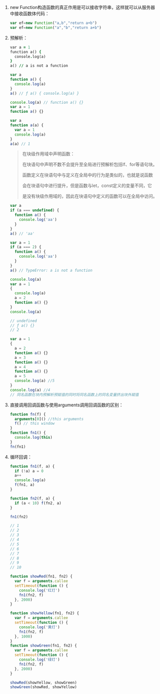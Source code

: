 1. new Function构造函数的真正作用是可以接收字符串，这样就可以从服务器中接收函数体代码：

   ``` js
   var ef=new Function("a,b","return a+b")
   var ef=new Function("a","b","return a+b")
   ```

2. 预解析：

   ``` j s
   var a = 1
   function a() {
     console.log(a)
   }
   a() // a is not a function
   ```

   ``` js
   var a
   function a() {
     console.log(a)
   }
   a() // ƒ a() { console.log(a) }
   ```

   ``` js
   console.log(a) // function a() {}
   var a = 1
   function a() {}
   ```

   ``` js
   var a
   function a(a) {
     var a = 1
     console.log(a)
   }
   a(a) // 1
   ```

   > 在块级作用域中声明函数：
   >
   > 在块语句中声明不数不会提升至全局进行预解析包括If、for等语句块。
   >
   > 函数定义在块语句中与定义在全局中的行为是类似的，也就是说函数
   >
   > 会在块语句中进行提升，但是函数与let，const定义的变量不同，它
   >
   > 是没有块级作用域的，因此在块语句中定义的函数可以在全局中访问。 
   ``` js
   var a
   if (a === undefined) {
     function a() {
       console.log('aa')
     }
   }
   a() // 'aa'
   ```

   ``` js
   var a = 1
   if (a === 2) {
     function a() {
       console.log('aa')
     }
   }
   a() // TypeError: a is not a function
   ```

   ```js
   console.log(a)
   var a = 1
   {
     console.log(a)
     a = 2
     function a() {}
   }
   console.log(a)
   
   // undefined
   // ƒ a() {}
   // 2
   ```

   ``` js
   var a = 1
   {
     a = 2
     function a() {}
     a = 3
     function a() {}
     a = 4
     function a() {}
     a = 5
     console.log(a) //5
   }
   console.log(a) //4
   // 同名函数在块内预解析预赋值的同时将同名函数上的同名变量挤出块外赋值
   ```

   

3. 直接调用回调函数与使用arguments调用回调函数的区别：

   ``` js
   function fn(f) {
     arguments[0]() //this arguments
     f() // this window
   }
   function fn1() {
     console.log(this)
   }
   fn(fn1)
   ```

4. 循环回调：

   ``` js
   function fn1(f, a) {
     if (!a) a = 0
     a++
     console.log(a)
     f(fn1, a)
   }
   
   function fn2(f, a) {
     if (a < 10) f(fn2, a)
   }
   
   fn1(fn2)
   
   // 1
   // 2
   // 3
   // 4
   // 5
   // 6
   // 7
   // 8
   // 9
   // 10
   ```

   ```js
   function showRed(fn1, fn2) {
     var f = arguments.callee
     setTimeout(function () {
       console.log('红灯')
       fn1(fn2, f)
     }, 2000)
   }
   
   function showYellow(fn1, fn2) {
     var f = arguments.callee
     setTimeout(function () {
       console.log('黄灯')
       fn1(fn2, f)
     }, 1000)
   }
   function showGreen(fn1, fn2) {
     var f = arguments.callee
     setTimeout(function () {
       console.log('绿灯')
       fn1(fn2, f)
     }, 2000)
   }
   
   showRed(showYellow, showGreen)
   showGreen(showRed, showYellow)
   ```

   